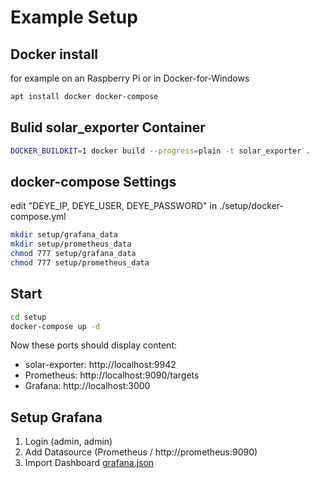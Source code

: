 # Example Setup

## Docker install

for example on an Raspberry Pi or in Docker-for-Windows

```sh
apt install docker docker-compose
```

## Bulid solar_exporter Container

```sh
DOCKER_BUILDKIT=1 docker build --progress=plain -t solar_exporter .
```

## docker-compose Settings

edit "DEYE_IP, DEYE_USER, DEYE_PASSWORD" in ./setup/docker-compose.yml

```sh
mkdir setup/grafana_data
mkdir setup/prometheus_data
chmod 777 setup/grafana_data
chmod 777 setup/prometheus_data
```

## Start

```sh
cd setup
docker-compose up -d
```

Now these ports should display content:

- solar-exporter: http://localhost:9942
- Prometheus: http://localhost:9090/targets
- Grafana: http://localhost:3000

## Setup Grafana

1.  Login (admin, admin)
1.  Add Datasource (Prometheus / http://prometheus:9090)
1.  Import Dashboard [grafana.json](grafana.json)
